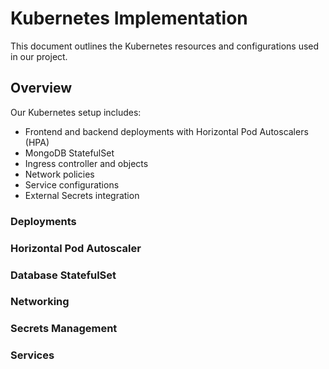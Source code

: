 # Kubernetes Implementation

This document outlines the Kubernetes resources and configurations used in our project.

## Overview

Our Kubernetes setup includes:
- Frontend and backend deployments with Horizontal Pod Autoscalers (HPA)
- MongoDB StatefulSet
- Ingress controller and objects
- Network policies
- Service configurations
- External Secrets integration

### Deployments


### Horizontal Pod Autoscaler

### Database StatefulSet

### Networking


### Secrets Management

### Services
